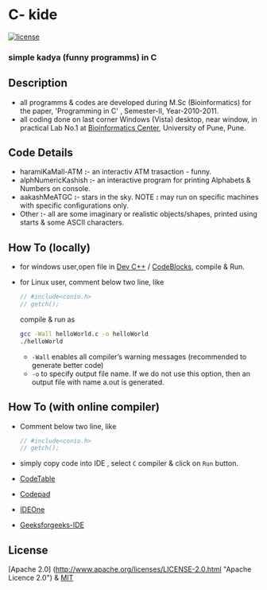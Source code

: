 C- kide
=====

[![license](https://img.shields.io/github/license/mashape/apistatus.svg?style=flat-square)](https://www.tldrlegal.com/l/mit)

### simple kadya (funny programms) in C


## Description

- all programms & codes are developed during M.Sc (Bioinformatics) for the paper, 'Programming in C'  , Semester-II, Year-2010-2011.
- all coding done on last corner Windows (Vista) desktop, near window, in practical Lab No.1  at [Bioinformatics Center](http://117.239.43.116/index.html "Homepage"), University of Pune, Pune.


## Code Details

- haramiKaMall-ATM __:__- an interactiv ATM trasaction - funny.
- alphNumericKashish __:__- an interactive program  for printing Alphabets & Numbers on console.
- aakashMeATGC __:__- stars in the sky. NOTE __:__ may run on specific machines with specific configurations only.
- Other __:__- all are some imaginary or realistic objects/shapes, printed using starts & some ASCII characters.


## How To (locally)
- for windows user,open file in [Dev C++](http://www.bloodshed.net/devcpp.html) / [CodeBlocks](http://www.codeblocks.org/), compile & Run.
- for Linux user, comment below two line, like

	```C
	// #include<conio.h>
	// getch();
	```

	compile & run as

	```sh
	gcc -Wall helloWorld.c -o helloWorld
	./helloWorld	
	```
	
	- `-Wall` enables all compiler’s warning messages (recommended to generate better code)
	- `-o` to specify output file name. If we do not use this option, then an output file with name a.out is generated.  
	
## How To (with online compiler)
- Comment below two line, like

	```c
	// #include<conio.h>
	// getch();
	```
	
- simply copy code into IDE , select `C` compiler & click on `Run` button.
- [CodeTable](https://code.hackerearth.com)
- [Codepad](http://codepad.org/)
- [IDEOne](http://ideone.com/)
- [Geeksforgeeks-IDE](http://code.geeksforgeeks.org/)

## License

[Apache 2.0] (http://www.apache.org/licenses/LICENSE-2.0.html "Apache Licence 2.0") & [MIT](http://opensource.org/licenses/MIT "Licence")
